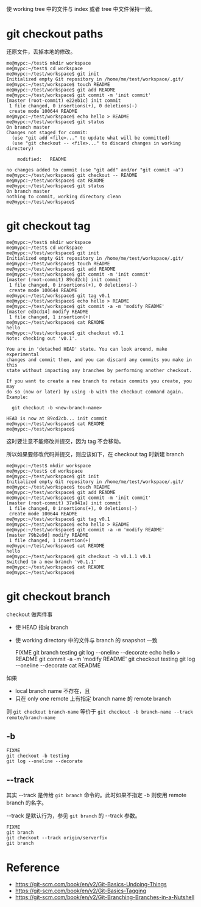 使 working tree 中的文件与 index 或者 tree 中文件保持一致。


# git checkout paths
还原文件，丢掉本地的修改。

    me@mypc:~/test$ mkdir workspace
    me@mypc:~/test$ cd workspace
    me@mypc:~/test/workspace$ git init
    Initialized empty Git repository in /home/me/test/workspace/.git/
    me@mypc:~/test/workspace$ touch README
    me@mypc:~/test/workspace$ git add README
    me@mypc:~/test/workspace$ git commit -m 'init commit'
    [master (root-commit) e22eb1c] init commit
     1 file changed, 0 insertions(+), 0 deletions(-)
     create mode 100644 README
    me@mypc:~/test/workspace$ echo hello > README
    me@mypc:~/test/workspace$ git status
    On branch master
    Changes not staged for commit:
      (use "git add <file>..." to update what will be committed)
      (use "git checkout -- <file>..." to discard changes in working directory)
    
    	modified:   README
    
    no changes added to commit (use "git add" and/or "git commit -a")
    me@mypc:~/test/workspace$ git checkout -- README
    me@mypc:~/test/workspace$ cat README 
    me@mypc:~/test/workspace$ git status
    On branch master
    nothing to commit, working directory clean
    me@mypc:~/test/workspace$ 


# git checkout tag

    me@mypc:~/test$ mkdir workspace
    me@mypc:~/test$ cd workspace
    me@mypc:~/test/workspace$ git init
    Initialized empty Git repository in /home/me/test/workspace/.git/
    me@mypc:~/test/workspace$ touch README
    me@mypc:~/test/workspace$ git add README
    me@mypc:~/test/workspace$ git commit -m 'init commit'
    [master (root-commit) 89cd2cb] init commit
     1 file changed, 0 insertions(+), 0 deletions(-)
     create mode 100644 README
    me@mypc:~/test/workspace$ git tag v0.1
    me@mypc:~/test/workspace$ echo hello > README
    me@mypc:~/test/workspace$ git commit -a -m 'modify README'
    [master ed3cd14] modify README
     1 file changed, 1 insertion(+)
    me@mypc:~/test/workspace$ cat README
    hello
    me@mypc:~/test/workspace$ git checkout v0.1
    Note: checking out 'v0.1'.
    
    You are in 'detached HEAD' state. You can look around, make experimental
    changes and commit them, and you can discard any commits you make in this
    state without impacting any branches by performing another checkout.
    
    If you want to create a new branch to retain commits you create, you may
    do so (now or later) by using -b with the checkout command again. Example:
    
      git checkout -b <new-branch-name>
    
    HEAD is now at 89cd2cb... init commit
    me@mypc:~/test/workspace$ cat README
    me@mypc:~/test/workspace$ 


这时要注意不能修改并提交，因为 tag 不会移动。


所以如果要修改代码并提交，则应该如下，在 checkout tag 时新建 branch

    me@mypc:~/test$ mkdir workspace
    me@mypc:~/test$ cd workspace
    me@mypc:~/test/workspace$ git init
    Initialized empty Git repository in /home/me/test/workspace/.git/
    me@mypc:~/test/workspace$ touch README
    me@mypc:~/test/workspace$ git add README
    me@mypc:~/test/workspace$ git commit -m 'init commit'
    [master (root-commit) 37a941a] init commit
     1 file changed, 0 insertions(+), 0 deletions(-)
     create mode 100644 README
    me@mypc:~/test/workspace$ git tag v0.1
    me@mypc:~/test/workspace$ echo hello > README
    me@mypc:~/test/workspace$ git commit -a -m 'modify README'
    [master 79b2e9d] modify README
     1 file changed, 1 insertion(+)
    me@mypc:~/test/workspace$ cat README
    hello
    me@mypc:~/test/workspace$ git checkout -b v0.1.1 v0.1
    Switched to a new branch 'v0.1.1'
    me@mypc:~/test/workspace$ cat README
    me@mypc:~/test/workspace$ 


# git checkout branch
checkout 做两件事

- 使 HEAD 指向 branch
- 使 working directory 中的文件与 branch 的 snapshot 一致


    FIXME
    git branch testing
    git log --oneline --decorate
    echo hello > README
    git commit -a -m 'modify README'
    git checkout testing
    git log --oneline --decorate
    cat README


如果

- local branch name 不存在，且
- 只在 only one remote 上有指定 branch name 的 remote branch

则 `git checkout branch-name` 等价于 `git checkout -b branch-name --track remote/branch-name`


## -b

    FIXME
    git checkout -b testing
    git log --oneline --decorate


## --track
其实 --track 是传给 `git branch` 命令的。此时如果不指定 -b 则使用 remote branch 的名字。


--track 是默认行为，参见 `git branch` 的 --track 参数。

    FIXME
    git branch
    git checkout --track origin/serverfix
    git branch


# Reference
- https://git-scm.com/book/en/v2/Git-Basics-Undoing-Things
- https://git-scm.com/book/en/v2/Git-Basics-Tagging
- https://git-scm.com/book/en/v2/Git-Branching-Branches-in-a-Nutshell